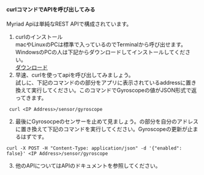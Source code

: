 #### curlコマンドでAPIを呼び出してみる 
Myriad Apiは単純なREST APIで構成されています。

1. curlのインストール  
macやLinuxのPCは標準で入っているのでTerminalから呼び出せます。  
WindowsのPCの人は下記からダウンロードしてインストールしてください。  
[ダウンロード](https://curl.haxx.se/download.html)  
1. 早速、curlを使ってapiを呼び出してみましょう。    
試しに、下記のコマンドの<IP Address>の部分をアプリに表示されているaddressに置き換えて実行してください。このコマンドでGyroscopeの値がJSON形式で返ってきます。  
```curl
 curl <IP Address>/sensor/gyroscope
```
2. 最後にGyrosocpeのセンサーを止めて見ましょう。<IP Address>の部分を自分のアドレスに置き換えて下記のコマンドを実行してください。Gyroscopeの更新が止まるはずです。  
```curl
curl -X POST -H "Content-Type: application/json" -d '{"enabled": false}' <IP Address>/sensor/gyroscope
```
3. 他のAPIについてはAPIのドキュメントを参照してください。
